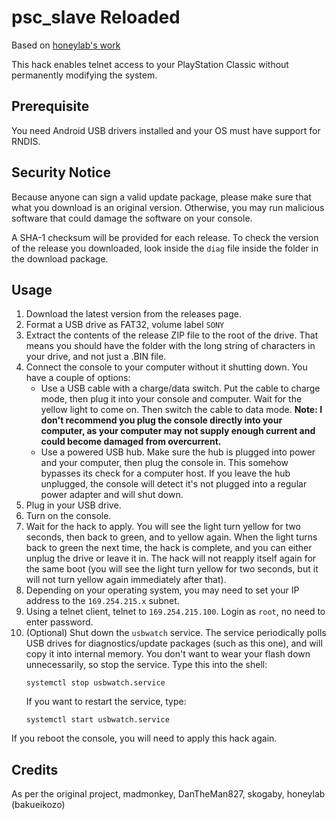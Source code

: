 psc_slave Reloaded
==================

Based on [honeylab's work](https://bitbucket.org/bakueikozo/psc_slave)

This hack enables telnet access to your PlayStation Classic without permanently
modifying the system.

Prerequisite
------------
You need Android USB drivers installed and your OS must have support for RNDIS.

Security Notice
---------------
Because anyone can sign a valid update package, please make sure that what you
download is an original version. Otherwise, you may run malicious software that
could damage the software on your console.

A SHA-1 checksum will be provided for each release. To check the version of the
release you downloaded, look inside the `diag` file inside the folder in the
download package.

Usage
-----
1. Download the latest version from the releases page.
2. Format a USB drive as FAT32, volume label `SONY`
3. Extract the contents of the release ZIP file to the root of the drive. That
   means you should have the folder with the long string of characters in your
   drive, and not just a .BIN file.
4. Connect the console to your computer without it shutting down. You have a
   couple of options:
   -  Use a USB cable with a charge/data switch. Put the cable to charge mode,
      then plug it into your console and computer. Wait for the yellow light to
      come on. Then switch the cable to data mode. **Note: I don't recommend you
      plug the console directly into your computer, as your computer may not
      supply enough current and could become damaged from overcurrent.**
   -  Use a powered USB hub. Make sure the hub is plugged into power and your
      computer, then plug the console in. This somehow bypasses its check for
      a computer host. If you leave the hub unplugged, the console will detect
      it's not plugged into a regular power adapter and will shut down.
5. Plug in your USB drive.
6. Turn on the console.
7. Wait for the hack to apply. You will see the light turn yellow for two seconds,
   then back to green, and to yellow again. When the light turns back to green
   the next time, the hack is complete, and you can either unplug the drive or
   leave it in. The hack will not reapply itself again for the same boot (you
   will see the light turn yellow for two seconds, but it will not turn yellow
   again immediately after that).
8. Depending on your operating system, you may need to set your IP address to
   the `169.254.215.x` subnet.
9. Using a telnet client, telnet to `169.254.215.100`. Login as `root`, no need
   to enter password.
10. (Optional) Shut down the `usbwatch` service. The service periodically polls
    USB drives for diagnostics/update packages (such as this one), and will copy
    it into internal memory. You don't want to wear your flash down unnecessarily,
    so stop the service. Type this into the shell:
    ```
    systemctl stop usbwatch.service
    ```
    If you want to restart the service, type:
    ```
    systemctl start usbwatch.service
    ```

If you reboot the console, you will need to apply this hack again.

Credits
-------
As per the original project, madmonkey, DanTheMan827, skogaby, honeylab
(bakueikozo)

